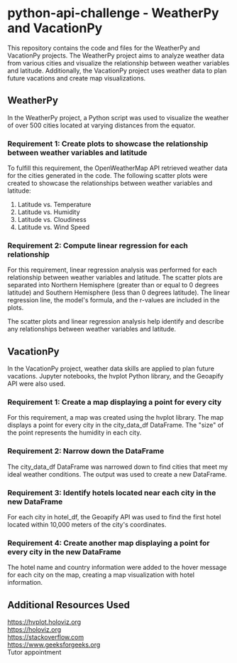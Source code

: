 # python-api-challenge - WeatherPy and VacationPy
This repository contains the code and files for the WeatherPy and VacationPy projects. The WeatherPy project aims to analyze weather data from various cities and visualize the relationship between weather variables and latitude. Additionally, the VacationPy project uses weather data to plan future vacations and create map visualizations.

## WeatherPy

In the WeatherPy project, a Python script was used to visualize the weather of over 500 cities located at varying distances from the equator. 

### Requirement 1: Create plots to showcase the relationship between weather variables and latitude
To fulfill this requirement, the OpenWeatherMap API retrieved weather data for the cities generated in the code. The following scatter plots were created to showcase the relationships between weather variables and latitude:

1. Latitude vs. Temperature
2. Latitude vs. Humidity
3. Latitude vs. Cloudiness
4. Latitude vs. Wind Speed

### Requirement 2: Compute linear regression for each relationship
For this requirement, linear regression analysis was performed for each relationship between weather variables and latitude. The scatter plots are separated into Northern Hemisphere (greater than or equal to 0 degrees latitude) and Southern Hemisphere (less than 0 degrees latitude). The linear regression line, the model's formula, and the r-values are included in the plots.

The scatter plots and linear regression analysis help identify and describe any relationships between weather variables and latitude.

## VacationPy

In the VacationPy project, weather data skills are applied to plan future vacations. Jupyter notebooks, the hvplot Python library, and the Geoapify API were also used.

### Requirement 1: Create a map displaying a point for every city 
For this requirement, a map was created using the hvplot library. The map displays a point for every city in the city_data_df DataFrame. The "size" of the point represents the humidity in each city.

### Requirement 2: Narrow down the DataFrame 
The city_data_df DataFrame was narrowed down to find cities that meet my ideal weather conditions. The output was used to create a new DataFrame.

### Requirement 3: Identify hotels located near each city in the new DataFrame
For each city in hotel_df, the Geoapify API was used to find the first hotel located within 10,000 meters of the city's coordinates.

### Requirement 4: Create another map displaying a point for every city in the new DataFrame
The hotel name and country information were added to the hover message for each city on the map, creating a map visualization with hotel information.


## Additional Resources Used
https://hvplot.holoviz.org<br />
https://holoviz.org<br />
https://stackoverflow.com<br />
https://www.geeksforgeeks.org<br />
Tutor appointment
